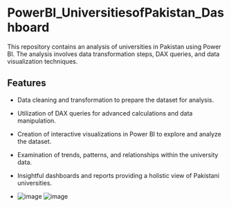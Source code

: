 # PowerBI_UniversitiesofPakistan_Dashboard
This repository contains an analysis of universities in Pakistan using Power BI.  The analysis involves data transformation steps, DAX queries, and data visualization techniques.

## Features
- Data cleaning and transformation to prepare the dataset for analysis.
- Utilization of DAX queries for advanced calculations and data manipulation.
- Creation of interactive visualizations in Power BI to explore and analyze the dataset.
- Examination of trends, patterns, and relationships within the university data.
- Insightful dashboards and reports providing a holistic view of Pakistani universities.

- ![image](https://github.com/isadia005/PowerBI_UniversitiesofPakistan_Dashboard/assets/71076874/91339df3-2288-486a-be9d-80358e8cd42d)
![image](https://github.com/isadia005/PowerBI_UniversitiesofPakistan_Dashboard/assets/71076874/b7fae4dd-3a4b-4479-97cd-3981d90bf512)
